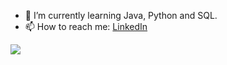 

<!--
**paivio/paivio** is a ✨ _special_ ✨ repository because its `README.md` (this file) appears on your GitHub profile.

Here are some ideas to get you started:

- 🔭 I’m currently working on ...
- 🌱 I’m currently learning Java, Python and SQL.
- 👯 I’m looking to collaborate on ...
- 🤔 I’m looking for help with ...
- 💬 Ask me about ...
- 📫 How to reach me: ...
- 😄 Pronouns: ...
- ⚡ Fun fact: ...
-->

- 🌱 I’m currently learning Java, Python and SQL.
- 📫 How to reach me: <a href="https://www.linkedin.com/in/p%C3%A4ivi-ojala-2111461a1/">LinkedIn</a>


<img src="https://github-readme-stats.vercel.app/api?username=paivio&&show_icons=true&title_color=ffffff&icon_color=bb2acf&text_color=daf7dc&bg_color=3A2936">
